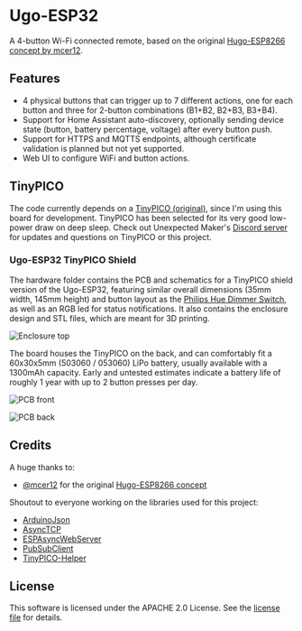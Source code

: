 # Ugo-ESP32

A 4-button Wi-Fi connected remote, based on the original [Hugo-ESP8266 concept by mcer12](https://github.com/mcer12/Hugo-ESP8266).

## Features

-   4 physical buttons that can trigger up to 7 different actions, one for each button and three for 2-button combinations (B1+B2, B2+B3, B3+B4).
-   Support for Home Assistant auto-discovery, optionally sending device state (button, battery percentage, voltage) after every button push.
-   Support for HTTPS and MQTTS endpoints, although certificate validation is planned but not yet supported.
-   Web UI to configure WiFi and button actions.

## TinyPICO

The code currently depends on a [TinyPICO (original)](https://tinypico.com), since I'm using this board for development. TinyPICO has been selected for its very good low-power draw on deep sleep. Check out Unexpected Maker's [Discord server](https://discord.gg/83Nr7rz) for updates and questions on TinyPICO or this project.

### Ugo-ESP32 TinyPICO Shield

The hardware folder contains the PCB and schematics for a TinyPICO shield version of the Ugo-ESP32, featuring similar overall dimensions (35mm width, 145mm height) and button layout as the [Philips Hue Dimmer Switch](https://www2.meethue.com/en-us/p/hue-dimmer-switch/046677473372), as well as an RGB led for status notifications. It also contains the enclosure design and STL files, which are meant for 3D printing.

![Enclosure top](https://raw.githubusercontent.com/ceoloide/Ugo-ESP32/master/hardware/Ugo-ESP32%20(TinyPICO)/Enclosure/Top%20Enclosure%20(Symbols).png)

The board houses the TinyPICO on the back, and can comfortably fit a 60x30x5mm (503060 / 053060) LiPo battery, usually available with a 1300mAh capacity. Early and untested estimates indicate a battery life of roughly 1 year with up to 2 button presses per day.

![PCB front](https://raw.githubusercontent.com/ceoloide/Ugo-ESP32/master/hardware/Ugo-ESP32%20(TinyPICO)/PCB/PCB%20Render%20(Front).svg)

![PCB back](https://raw.githubusercontent.com/ceoloide/Ugo-ESP32/master/hardware/Ugo-ESP32%20(TinyPICO)/PCB/PCB%20Render%20(Back).svg)

## Credits

A huge thanks to:
- [@mcer12](https://github.com/mcer12) for the original [Hugo-ESP8266 concept](https://github.com/mcer12/Hugo-ESP8266)

Shoutout to everyone working on the libraries used for this project:
- [ArduinoJson](https://github.com/bblanchon/ArduinoJson)
- [AsyncTCP](https://github.com/me-no-dev/AsyncTCP)
- [ESPAsyncWebServer](https://github.com/me-no-dev/ESPAsyncWebServer)
- [PubSubClient](https://github.com/knolleary/pubsubclient)
- [TinyPICO-Helper](https://github.com/)

## License 

This software is licensed under the APACHE 2.0 License. See the [license file](LICENSE) for details.

